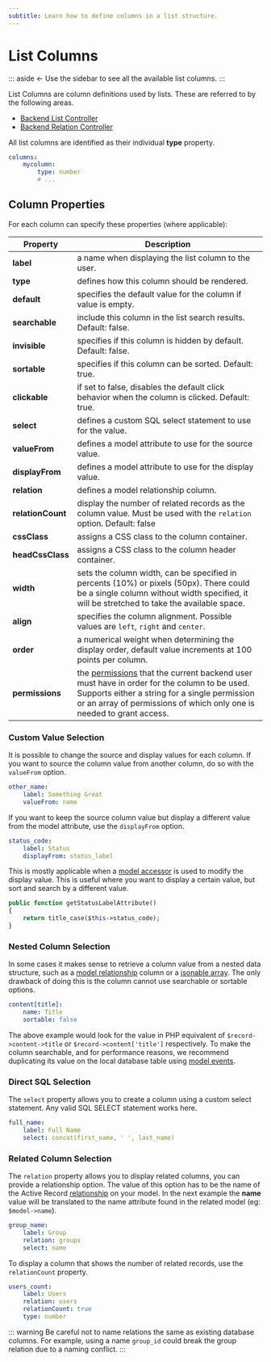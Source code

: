 ```yaml
---
subtitle: Learn how to define columns in a list structure.
---
```

# List Columns

::: aside
← Use the sidebar to see all the available list columns.
:::

List Columns are column definitions used by lists. These are referred to by the following areas.

- [Backend List Controller](../extend/lists/list-controller.md)
- [Backend Relation Controller](../extend/forms/relation-controller.md)

All list columns are identified as their individual **type** property.

```yaml
columns:
    mycolumn:
        type: number
        # ...
```

## Column Properties

For each column can specify these properties (where applicable):

Property | Description
------------- | -------------
**label** | a name when displaying the list column to the user.
**type** | defines how this column should be rendered.
**default** | specifies the default value for the column if value is empty.
**searchable** | include this column in the list search results. Default: false.
**invisible** | specifies if this column is hidden by default. Default: false.
**sortable** | specifies if this column can be sorted. Default: true.
**clickable** | if set to false, disables the default click behavior when the column is clicked. Default: true.
**select** | defines a custom SQL select statement to use for the value.
**valueFrom** | defines a model attribute to use for the source value.
**displayFrom** | defines a model attribute to use for the display value.
**relation** | defines a model relationship column.
**relationCount** | display the number of related records as the column value. Must be used with the `relation` option. Default: false
**cssClass** | assigns a CSS class to the column container.
**headCssClass** | assigns a CSS class to the column header container.
**width** | sets the column width, can be specified in percents (10%) or pixels (50px). There could be a single column without width specified, it will be stretched to take the available space.
**align** | specifies the column alignment. Possible values are `left`, `right` and `center`.
**order** | a numerical weight when determining the display order, default value increments at 100 points per column.
**permissions** | the [permissions](../extend/backend/permissions.md) that the current backend user must have in order for the column to be used. Supports either a string for a single permission or an array of permissions of which only one is needed to grant access.

### Custom Value Selection

It is possible to change the source and display values for each column. If you want to source the column value from another column, do so with the `valueFrom` option.

```yaml
other_name:
    label: Something Great
    valueFrom: name
```

If you want to keep the source column value but display a different value from the model attribute, use the `displayFrom` option.

```yaml
status_code:
    label: Status
    displayFrom: status_label
```

This is mostly applicable when a [model accessor](../extend/database/mutators.md) is used to modify the display value. This is useful where you want to display a certain value, but sort and search by a different value.

```php
public function getStatusLabelAttribute()
{
    return title_case($this->status_code);
}
```

### Nested Column Selection

In some cases it makes sense to retrieve a column value from a nested data structure, such as a [model relationship](../extend/database/relations.md) column or a [jsonable array](../extend/system/models.md). The only drawback of doing this is the column cannot use searchable or sortable options.

```yaml
content[title]:
    name: Title
    sortable: false
```

The above example would look for the value in PHP equivalent of `$record->content->title` or `$record->content['title']` respectively. To make the column searchable, and for performance reasons, we recommend duplicating its value on the local database table using [model events](../extend/database/model.md).

### Direct SQL Selection

The `select` property allows you to create a column using a custom select statement. Any valid SQL SELECT statement works here.

```yaml
full_name:
    label: Full Name
    select: concat(first_name, ' ', last_name)
```

### Related Column Selection

The `relation` property allows you to display related columns, you can provide a relationship option. The value of this option has to be the name of the Active Record [relationship](../database/relations.md) on your model. In the next example the **name** value will be translated to the name attribute found in the related model (eg: `$model->name`).

```yaml
group_name:
    label: Group
    relation: groups
    select: name
```

To display a column that shows the number of related records, use the `relationCount` property.

```yaml
users_count:
    label: Users
    relation: users
    relationCount: true
    type: number
```

::: warning
Be careful not to name relations the same as existing database columns. For example, using a name `group_id` could break the group relation due to a naming conflict.
:::
